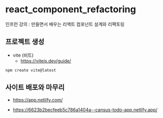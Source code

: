 # react_component_refactoring

인프런 강의 : 만들면서 배우는 리액트 컴포넌트 설계와 리팩토링

## 프로젝트 생성

- vite (비트)
  - https://vitejs.dev/guide/

```sh
npm create vite@latest
```

## 사이트 배포와 마무리

- https://app.netlify.com/

- https://6623b2becfeeb5c786a1404a--cansus-todo-app.netlify.app/
